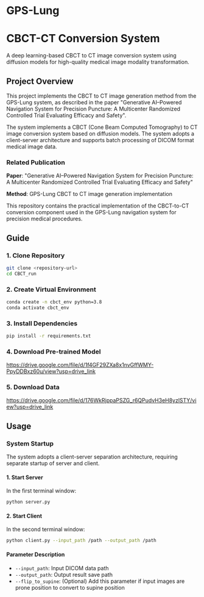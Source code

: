 # GPS-Lung

# CBCT-CT Conversion System

A deep learning-based CBCT to CT image conversion system using diffusion models for high-quality medical image modality transformation.

## Project Overview

This project implements the CBCT to CT image generation method from the GPS-Lung system, as described in the paper "Generative AI–Powered Navigation System for Precision Puncture: A Multicenter Randomized Controlled Trial Evaluating Efficacy and Safety". 

The system implements a CBCT (Cone Beam Computed Tomography) to CT image conversion system based on diffusion models. The system adopts a client-server architecture and supports batch processing of DICOM format medical image data.

### Related Publication

**Paper**: "Generative AI–Powered Navigation System for Precision Puncture: A Multicenter Randomized Controlled Trial Evaluating Efficacy and Safety"

**Method**: GPS-Lung CBCT to CT image generation implementation

This repository contains the practical implementation of the CBCT-to-CT conversion component used in the GPS-Lung navigation system for precision medical procedures.

## Guide

### 1. Clone Repository

```bash
git clone <repository-url>
cd CBCT_run
```

### 2. Create Virtual Environment

```bash
conda create -n cbct_env python=3.8
conda activate cbct_env
```

### 3. Install Dependencies

```bash
pip install -r requirements.txt
```

### 4. Download Pre-trained Model

https://drive.google.com/file/d/1f4GF29ZXa8x1nvGffWMY-PpyDDBxz60u/view?usp=drive_link


### 5. Download Data

https://drive.google.com/file/d/176WkRjppaPSZG_r6QPudvH3eH8yzlSTY/view?usp=drive_link



## Usage

### System Startup

The system adopts a client-server separation architecture, requiring separate startup of server and client.

#### 1. Start Server

In the first terminal window:

```bash
python server.py
```


#### 2. Start Client

In the second terminal window:

```bash
python client.py --input_path /path --output_path /path 
```

#### Parameter Description

- `--input_path`: Input DICOM data path
- `--output_path`: Output result save path
- `--flip_to_supine`: (Optional) Add this parameter if input images are prone position to convert to supine position
